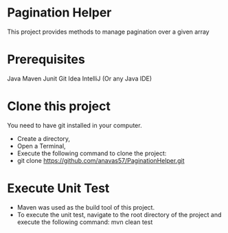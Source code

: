 # Pagination Helper

This project provides methods to manage pagination over a given array

# Prerequisites
Java
Maven
Junit
Git
Idea IntelliJ (Or any Java IDE)

# Clone this project
You need to have git installed in your computer.
- Create a directory,
- Open a Terminal,
- Execute the following command to clone the project:
- git clone https://github.com/anavas57/PaginationHelper.git

# Execute Unit Test
- Maven was used as the build tool of this project. 
- To execute the unit test, navigate to the root directory of the project and execute the following command: mvn clean test
